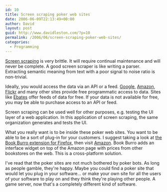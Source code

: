 ```yaml
---
id: 10
title: Screen scraping poker web sites
date: 2006-06-09T22:13:49+00:00
author: David
layout: post
guid: http://www.davidleston.com/?p=10
permalink: /2006/06/screen-scraping-poker-web-sites/
categories:
  - Programming
---
```

[Screen scraping](http://en.wikipedia.org/wiki/Screen_scraping) is very brittle. It will require continual maintenance and will never be complete. A good screen scraper is like writing a parser. Extracting semantic meaning from text with a poor signal to noise ratio is non-trivial.

Ideally, you would access the data via an API or a feed.  [Google](http://code.google.com/more/#products-apis-android "Google APIs"), [Amazon](http://www.amazon.com/gp/redirect.html?ie=UTF8&location=http%3A%2F%2Fwww.amazon.com%2Fgp%2Fbrowse.html%3Fnode%3D3435361&tag=davidleston-20&linkCode=ur2&camp=1789&creative=9325 "Amazon Web Services"), [Flickr](http://www.flickr.com/services/api/ "Flickr APIs") and many other sites provide free programmatic access to data. Sites like [Ebates](http://www.ebates.com/cash-back/rss-feeds.htm "Ebates feeds") offer feeds of data for free. If your data is not available for free, you may be able to purchase access to an API or feed.

Screen scraping can be used well for other purposes, e.g. testing the UI layer of a web application. In this application of screen scraping, the same organization generates and tests the UI.

What you really want is to be inside these poker web sites. You want to be able to be a sort of plug-in for your customers. I suggest taking a look at [the Book Burro extension for Firefox](http://bookburro.org/), then visit [Amazon](http://www.amazon.com/gp/product/1593271204?ie=UTF8&tag=davidleston-20&linkCode=as2&camp=1789&creative=9325&creativeASIN=1593271204 "Webbots, Spiders, and Screen Scrapers: A Guide to Developing Internet Agents with PHP/CURL by Michael Schrenk"). Book Burro adds an interface widget on top of the Amazon page with prices from other bookstores on the web. This is a cross-platform solution.

I've read that the poker sites are not much bothered by poker bots. As long as people gamble, they're happy. Maybe you could find a poker site that would let you plug in your software&#8230; or make your own site for all the users of your software to play on and they think they're playing other people. A game server, now that's a completely different kind of software.